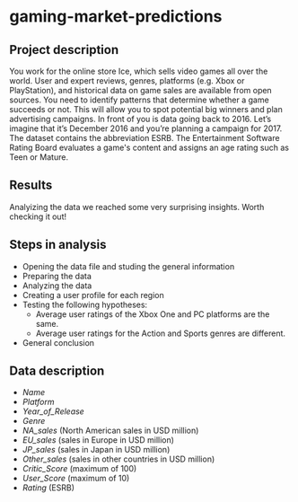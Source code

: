 # gaming-market-predictions

## Project description 
You work for the online store Ice, which sells video games all over the world. User and expert reviews, genres, platforms (e.g. Xbox or PlayStation), and historical data on game sales are available from open sources. You need to identify patterns that determine whether a game succeeds or not. This will allow you to spot potential big winners and plan advertising campaigns.
In front of you is data going back to 2016. Let’s imagine that it’s December 2016 and you’re planning a campaign for 2017.
The dataset contains the abbreviation ESRB. The Entertainment Software Rating Board evaluates a game's content and assigns an age rating such as Teen or Mature.

## Results
Analyizing the data we reached some very surprising insights. Worth checking it out!

## Steps in analysis
* Opening the data file and studing the general information
* Preparing the data
* Analyzing the data
* Creating a user profile for each region
* Testing the following hypotheses:
  * Average user ratings of the Xbox One and PC platforms are the same.
  * Average user ratings for the Action and Sports genres are different.
* General conclusion

## Data description
<ul>
  <li><i>Name</i></li>
  <li><i>Platform</i></li>
  <li><i>Year_of_Release</i></li>
  <li><i>Genre</i></li>
  <li><i>NA_sales</i> (North American sales in USD million)</li>
  <li><i>EU_sales</i> (sales in Europe in USD million)</li>
  <li><i>JP_sales</i> (sales in Japan in USD million)</li>
  <li><i>Other_sales</i> (sales in other countries in USD million)</li>
  <li><i>Critic_Score</i> (maximum of 100)</li>
  <li><i>User_Score</i> (maximum of 10)</li>
  <li><i>Rating</i> (ESRB)</li>
</ul>
